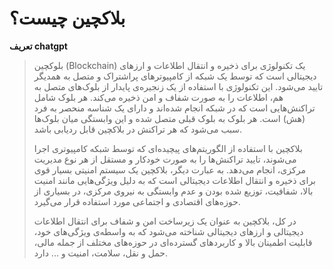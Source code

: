 # بلاکچین چیست؟

**تعریف chatgpt**
> بلوکچین (Blockchain) یک تکنولوژی برای ذخیره و انتقال اطلاعات و ارز‌های دیجیتالی است که توسط یک شبکه از کامپیوترهای پراشتراک و متصل به همدیگر تایید می‌شود. این تکنولوژی با استفاده از یک زنجیره‌ی پایدار از بلوک‌های متصل به هم، اطلاعات را به صورت شفاف و امن ذخیره می‌کند. هر بلوک شامل تراکنش‌هایی است که در شبکه انجام شده‌اند و دارای یک شناسه منحصر به فرد (هش) است. هر بلوک به بلوک قبلی متصل شده و این وابستگی میان بلوک‌ها سبب می‌شود که هر تراکنش در بلاکچین قابل ردیابی باشد.
> 
> بلاکچین با استفاده از الگوریتم‌های پیچیده‌ای که توسط شبکه کامپیوتری اجرا می‌شوند، تایید تراکنش‌ها را به صورت خودکار و مستقل از هر نوع مدیریت مرکزی، انجام می‌دهد. به عبارت دیگر، بلاکچین یک سیستم امنیتی بسیار قوی برای ذخیره و انتقال اطلاعات دیجیتالی است که به دلیل ویژگی‌هایی مانند امنیت بالا، شفافیت، توزیع شده بودن و عدم وابستگی به نیروی مرکزی، در بسیاری از حوزه‌های اقتصادی و اجتماعی مورد استفاده قرار می‌گیرد.
> 
> در کل، بلاکچین به عنوان یک زیرساخت امن و شفاف برای انتقال اطلاعات دیجیتالی و ارزهای دیجیتالی شناخته می‌شود که به واسطه‌ی ویژگی‌های خود، قابلیت اطمینان بالا و کاربردهای گسترده‌ای در حوزه‌های مختلف از جمله مالی، حمل و نقل، سلامت، امنیت و ... دارد.
